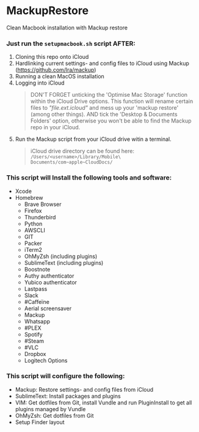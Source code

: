 # MackupRestore
Clean Macbook installation with Mackup restore

### Just run the `setupmacbook.sh` script AFTER:
1. Cloning this repo onto iCloud
2. Hardlinking current settings- and config files to iCloud using Mackup (https://github.com/lra/mackup)
3. Running a clean MacOS installation
4. Logging into iCloud
   > DON'T FORGET unticking the 'Optimise Mac Storage' function within the iCloud Drive options.
     This function will rename certain files to _"file.ext.icloud"_ and mess up your 'mackup restore' (among other things).
     AND tick the 'Desktop & Documents Folders' option, otherwise you won't be able to find the Mackup repo in your iCloud.
5. Run the Mackup script from your iCloud drive witin a terminal. 
   > iCloud drive directory can be found here: `/Users/<username>/Library/Mobile\ Documents/com~apple~CloudDocs/`

### This script will Install the following tools and software:
- Xcode
- Homebrew
  - Brave Browser
  - Firefox
  - Thunderbird
  - Python
  - AWSCLI
  - GIT
  - Packer
  - iTerm2
  - OhMyZsh (including plugins)
  - SublimeText (including plugins)
  - Boostnote
  - Authy authenticator
  - Yubico authenticator
  - Lastpass
  - Slack
  - #Caffeïne
  - Aerial screensaver
  - Mackup
  - Whatsapp
  - #PLEX
  - Spotify
  - #Steam
  - #VLC
  - Dropbox
  - Logitech Options
 
 ### This script will configure the following:
 - Mackup: Restore settings- and config files from iCloud
 - SublimeText: Install packages and plugins
 - VIM: Get dotfiles from Git, install Vundle and run PluginInstall to get all plugins managed by Vundle
 - OhMyZsh: Get dotfiles from Git
 - Setup Finder layout
